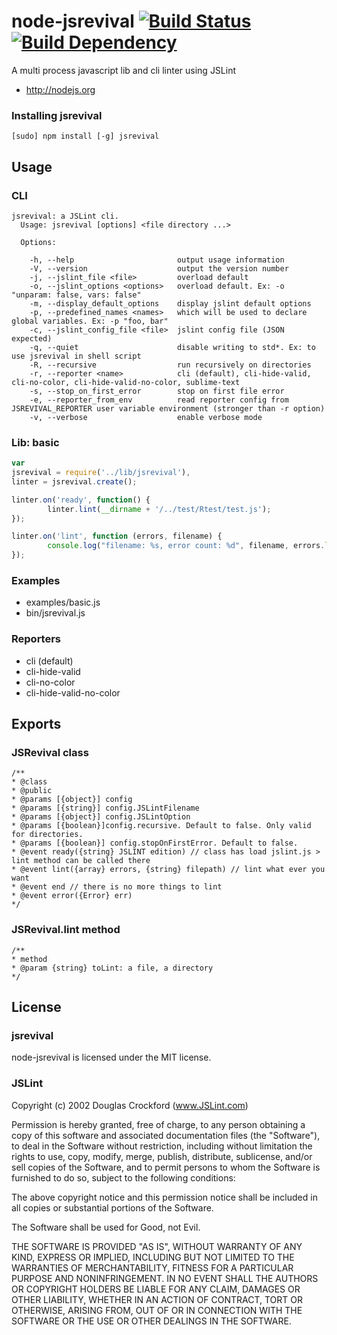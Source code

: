 # node-jsrevival [![Build Status](https://secure.travis-ci.org/sdolard/node-jsrevival.png?branch=master)](http://travis-ci.org/sdolard/node-jsrevival)[![Build Dependency](https://david-dm.org/sdolard/node-jsrevival.png)](https://david-dm.org/sdolard/node-jsrevival)
A multi process javascript lib and cli linter using JSLint


* http://nodejs.org

### Installing jsrevival
```
[sudo] npm install [-g] jsrevival
```


## Usage
### CLI
```
jsrevival: a JSLint cli.
  Usage: jsrevival [options] <file directory ...>

  Options:

    -h, --help                       output usage information
    -V, --version                    output the version number
    -j, --jslint_file <file>         overload default
    -o, --jslint_options <options>   overload default. Ex: -o "unparam: false, vars: false"
    -m, --display_default_options    display jslint default options
    -p, --predefined_names <names>   which will be used to declare global variables. Ex: -p "foo, bar"
    -c, --jslint_config_file <file>  jslint config file (JSON expected)
    -q, --quiet                      disable writing to std*. Ex: to use jsrevival in shell script
    -R, --recursive                  run recursively on directories
    -r, --reporter <name>            cli (default), cli-hide-valid, cli-no-color, cli-hide-valid-no-color, sublime-text
    -s, --stop_on_first_error        stop on first file error
    -e, --reporter_from_env          read reporter config from JSREVIVAL_REPORTER user variable environment (stronger than -r option)
    -v, --verbose                    enable verbose mode

```

### Lib: basic
```javascript
var
jsrevival = require('../lib/jsrevival'),
linter = jsrevival.create();

linter.on('ready', function() {
		linter.lint(__dirname + '/../test/Rtest/test.js');
});

linter.on('lint', function (errors, filename) {
		console.log("filename: %s, error count: %d", filename, errors.length);
});

```

### Examples
* examples/basic.js
* bin/jsrevival.js


### Reporters
* cli (default)
* cli-hide-valid
* cli-no-color
* cli-hide-valid-no-color



## Exports

### JSRevival class
```
/**
* @class
* @public
* @params [{object}] config
* @params [{string}] config.JSLintFilename
* @params [{object}] config.JSLintOption
* @params [{boolean}]config.recursive. Default to false. Only valid for directories.
* @params [{boolean}] config.stopOnFirstError. Default to false.
* @event ready({string} JSLINT edition) // class has load jslint.js > lint method can be called there
* @event lint({array} errors, {string} filepath) // lint what ever you want
* @event end // there is no more things to lint
* @event error({Error} err)
*/
```

### JSRevival.lint method
```
/**
* method
* @param {string} toLint: a file, a directory
*/
```


## License
### jsrevival
node-jsrevival is licensed under the MIT license.

### JSLint
Copyright (c) 2002 Douglas Crockford  (www.JSLint.com)

Permission is hereby granted, free of charge, to any person obtaining a copy
of this software and associated documentation files (the "Software"), to deal
in the Software without restriction, including without limitation the rights
to use, copy, modify, merge, publish, distribute, sublicense, and/or sell
copies of the Software, and to permit persons to whom the Software is
furnished to do so, subject to the following conditions:

The above copyright notice and this permission notice shall be included in
all copies or substantial portions of the Software.

The Software shall be used for Good, not Evil.

THE SOFTWARE IS PROVIDED "AS IS", WITHOUT WARRANTY OF ANY KIND, EXPRESS OR
IMPLIED, INCLUDING BUT NOT LIMITED TO THE WARRANTIES OF MERCHANTABILITY,
FITNESS FOR A PARTICULAR PURPOSE AND NONINFRINGEMENT. IN NO EVENT SHALL THE
AUTHORS OR COPYRIGHT HOLDERS BE LIABLE FOR ANY CLAIM, DAMAGES OR OTHER
LIABILITY, WHETHER IN AN ACTION OF CONTRACT, TORT OR OTHERWISE, ARISING FROM,
OUT OF OR IN CONNECTION WITH THE SOFTWARE OR THE USE OR OTHER DEALINGS IN THE
SOFTWARE.
